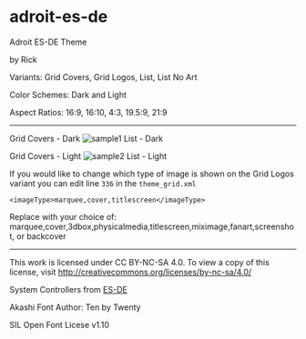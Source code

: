# adroit-es-de

Adroit ES-DE Theme

by Rick

Variants: Grid Covers, Grid Logos, List, List No Art

Color Schemes: Dark and Light

Aspect Ratios: 16:9, 16:10, 4:3, 19.5:9, 21:9

<hr/>

Grid Covers - Dark
![sample1](https://github.com/RickAndTired/adroit-es-de/assets/53553229/ad64ae99-8b46-44fb-a9df-e463a6cc755a)
List - Dark

Grid Covers - Light
![sample2](https://github.com/RickAndTired/adroit-es-de/assets/53553229/bd2389db-97f5-4102-b997-25d106bfbe8a)
List - Light

If you would like to change which type of image is shown on the Grid Logos variant you can edit line `336` in the `theme_grid.xml`

`<imageType>marquee,cover,titlescreen</imageType>` 

Replace with your choice of: marquee,cover,3dbox,physicalmedia,titlescreen,miximage,fanart,screenshot, or backcover

<hr/>

This work is licensed under CC BY-NC-SA 4.0. To view a copy of this license, visit http://creativecommons.org/licenses/by-nc-sa/4.0/

System Controllers from [ES-DE](https://gitlab.com/es-de/themes/system-controllers-outline)

Akashi Font Author: Ten by Twenty

SIL Open Font Licese v1.10

